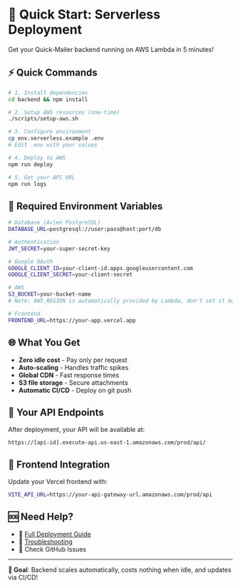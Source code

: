 # 🚀 Quick Start: Serverless Deployment

Get your Quick-Mailer backend running on AWS Lambda in 5 minutes!

## ⚡ Quick Commands

```bash
# 1. Install dependencies
cd backend && npm install

# 2. Setup AWS resources (one-time)
./scripts/setup-aws.sh

# 3. Configure environment
cp env.serverless.example .env
# Edit .env with your values

# 4. Deploy to AWS
npm run deploy

# 5. Get your API URL
npm run logs
```

## 🔑 Required Environment Variables

```bash
# Database (Avien PostgreSQL)
DATABASE_URL=postgresql://user:pass@host:port/db

# Authentication
JWT_SECRET=your-super-secret-key

# Google OAuth
GOOGLE_CLIENT_ID=your-client-id.apps.googleusercontent.com
GOOGLE_CLIENT_SECRET=your-client-secret

# AWS
S3_BUCKET=your-bucket-name
# Note: AWS_REGION is automatically provided by Lambda, don't set it manually

# Frontend
FRONTEND_URL=https://your-app.vercel.app
```

## 🌐 What You Get

- **Zero idle cost** - Pay only per request
- **Auto-scaling** - Handles traffic spikes
- **Global CDN** - Fast response times
- **S3 file storage** - Secure attachments
- **Automatic CI/CD** - Deploy on git push

## 🔗 Your API Endpoints

After deployment, your API will be available at:
```
https://[api-id].execute-api.us-east-1.amazonaws.com/prod/api/
```

## 📱 Frontend Integration

Update your Vercel frontend with:
```bash
VITE_API_URL=https://your-api-gateway-url.amazonaws.com/prod/api
```

## 🆘 Need Help?

- 📖 [Full Deployment Guide](backend/DEPLOYMENT.md)
- 🐛 [Troubleshooting](backend/DEPLOYMENT.md#troubleshooting)
- 📧 Check GitHub Issues

---

**🎯 Goal**: Backend scales automatically, costs nothing when idle, and updates via CI/CD!
